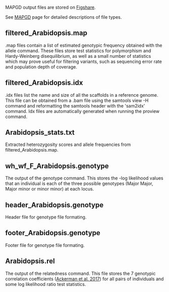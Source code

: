 MAPGD output files are stored on [Figshare](https://figshare.com/s/070da50efcac742a25e2).

See [MAPGD](https://github.com/LynchLab/MAPGD) page for detailed descriptions of file types.

## filtered_Arabidopsis.map

.map files contain a list of estimated genotypic frequency obtained with the allele command. These files store test statistics for polymorphism and Hardy-Weinberg disequilibrium, as well as a small number of statistics which may prove useful for filtering variants, such as sequencing error rate and population depth of coverage.

## filtered_Arabidopsis.idx

.idx files list the name and size of all the scaffolds in a reference genome. This file can be obtained from a .bam file using the samtools view -H command and reformatting the samtools header with the 'sam2idx' command. Idx files are automatically generated when running the proview command.
	
## Arabidopsis_stats.txt	

Extracted heterozygosity scores and allele frequencies from filtered_Arabidopsis.map.

## wh_wf_F_Arabidopsis.genotype

The output of the genotype command. This stores the -log likelihood values that an individual is each of the three possible genotypes (Major Major, Major minor or minor minor) at each locus.

## header_Arabidopsis.genotype

Header file for genotype file formating.

## footer_Arabidopsis.genotype

Footer file for genotype file formating.

## Arabidopsis.rel		

The output of the relatedness command. This file stores the 7 genotypic correlation coefficients ([Ackerman et al. 2017](https://academic.oup.com/genetics/article/206/1/105/6064207)) for all pairs of individuals and some log likelihood ratio test statistics.
